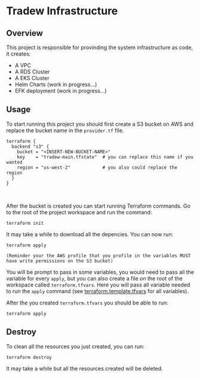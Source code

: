 # Tradew Infrastructure

## Overview
This project is responsible for provinding the system infrastructure as code, it creates:
 - A VPC
 - A RDS Cluster
 - A EKS Cluster
 - Helm Charts (work in progress...)
 - EFK deployment (work in progress...)

## Usage
To start running this project you should first create a S3 bucket on AWS and replace the bucket name in the `provider.tf` file.
```
terraform {
  backend "s3" {
    bucket = "<INSERT-NEW-BUCKET-NAME>"
    key    = "tradew-main.tfstate"  # you can replace this name if you wanted
    region = "us-west-2"            # you also could replace the region
  }
}

```

<br/>

After the bucket is created you can start running Terraform commands. Go to the root of the project workspace and run the command:
```
terraform init
```
It may take a while to download all the depencies. You can now run:
```
terraform apply
```
`(Reminder your the AWS profile that you profile in the variables MUST have write permissions on the S3 bucket)`

You will be prompt to pass in some variables, you would need to pass all the variable for every `apply`, but you can also create a file on the root of the workspace called `terraform.tfvars`. Here you will pass all variable needed to run the `apply` command (see [terraform.template.tfvars](./terraform.template.tfvars) for all variables).

After the you created `terraform.tfvars` you should be able to run:
```
terraform apply
```

## Destroy
To clean all the resources you just created, you can run:
```
terraform destroy
```
It may take a while but all the resources created will be deleted.